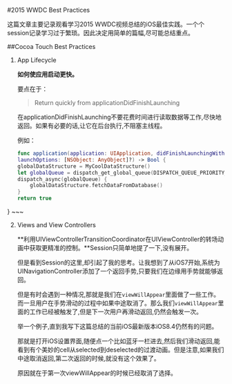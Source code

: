 #2015 WWDC Best Practices

这篇文章主要记录观看学习2015 WWDC视频总结的iOS最佳实践。一个个session记录学习过于繁琐。因此决定用简单的篇幅,尽可能总结重点。


##Cocoa Touch Best Practices


1. App Lifecycle

	**如何使应用启动更快。**
	
	要点在于：
	> Return quickly from applicationDidFinishLaunching
	
	在applicationDidFinishLaunching不要花费时间进行读取数据等工作,尽快地返回。如果有必要的话,让它在后台执行,不阻塞主线程。
	
	例如：
	
	~~~swift
	func application(application: UIApplication, didFinishLaunchingWithOptions    launchOptions: [NSObject: AnyObject]?) -> Bool {
    globalDataStructure = MyCoolDataStructure()
    let globalQueue = dispatch_get_global_queue(DISPATCH_QUEUE_PRIORITY_DEFAULT, 0)
    dispatch_async(globalQueue) {
        globalDataStructure.fetchDataFromDatabase()    }    return true
}
	~~~
	
2. Views and View Controllers

	**利用UIViewControllerTransitionCoordinator在UIViewController的转场动画中获取更精准的控制。**Session只简单地提了一下,没有展开。
	
	但是看到Session的这里,却引起了我的思考。让我想到了从iOS7开始,系统为UINavigationController添加了一个返回手势,只要我们在边缘用手势就能够返回。
	
	但是有时会遇到一种情况,那就是我们在`viewWillAppear`里面做了一些工作。而一旦用户在手势滑动的过程中如果中途取消了。那么我们`viewWillAppear`里面的工作已经被触发了,但是下一次用户再滑动返回,仍然会触发一次。
	
	举一个例子,直到我写下这篇总结的当前iOS最新版本iOS8.4仍然有的问题。
	
	那就是打开iOS设置界面,随便点一个比如蓝牙一栏进去,然后我们滑动返回,能看到有个美妙的cell从selected到deselected的过渡动画。但是注意,如果我们中途取消返回,第二次返回的时候,就没有这个效果了。
	
	原因就在于第一次viewWillAppear的时候已经取消了选择。
	
	
	